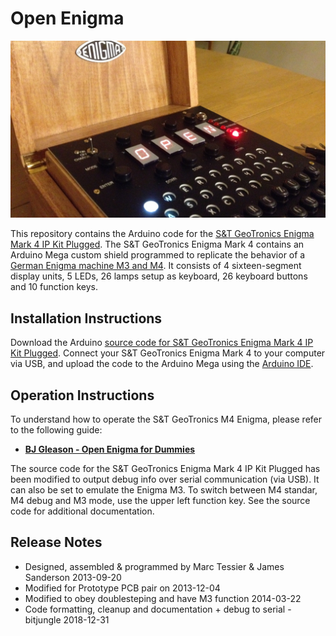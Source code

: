 # Open Enigma

[![Banner](docs/banner.jpg)](https://www.instructables.com/id/Make-your-own-Enigma-Replica/)

This repository contains the Arduino code for the [S&T GeoTronics Enigma Mark 4 IP Kit Plugged](https://www.stgeotronics.com/Enigma-Mark-4-IP-Kit-Plugged-KIT-Enigma-Plugged.htm). The S&T 
GeoTronics Enigma Mark 4 contains an Arduino Mega custom shield programmed to replicate the 
behavior of a [German Enigma machine M3 and M4](https://en.wikipedia.org/wiki/Enigma_machine). 
It consists of 4 sixteen-segment display units, 5 LEDs, 26 lamps setup as keyboard, 26 keyboard 
buttons and 10 function keys. 

## Installation Instructions

Download the Arduino [source code for S&T GeoTronics Enigma Mark 4 IP Kit Plugged](Open_Enigma_M4_Plugboard/Open_Enigma_M4_Plugboard.ino). Connect your S&T GeoTronics Enigma 
Mark 4 to your computer via USB, and upload the code to the Arduino Mega using the 
[Arduino IDE](https://www.arduino.cc/en/Main/Software).

## Operation Instructions

To understand how to operate the S&T GeoTronics M4 Enigma, please refer to the following guide:

 - **[BJ Gleason - Open Enigma for Dummies](docs/BJ%20Gleason%20-%20Open%20Enigma%20for%20Dummies.pdf)**

The source code for the S&T GeoTronics Enigma Mark 4 IP Kit Plugged has been modified to 
output debug info over serial communication (via USB). It can also be set to emulate the 
Enigma M3. To switch between M4 standar, M4 debug and M3 mode, use the upper left function key.
See the source code for additional documentation.

## Release Notes

 - Designed, assembled & programmed by Marc Tessier & James Sanderson 2013-09-20
 - Modified for Prototype PCB pair on 2013-12-04
 - Modified to obey doublesteping and have M3 function 2014-03-22
 - Code formatting, cleanup and documentation + debug to serial - bitjungle 2018-12-31
